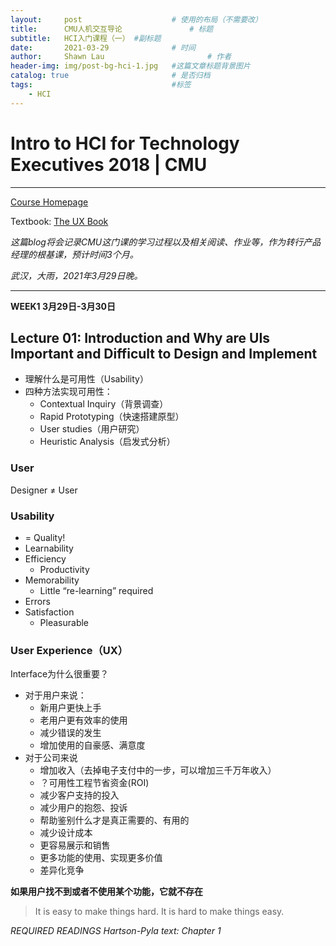 ```yaml
---
layout:     post   				    # 使用的布局（不需要改）
title:      CMU人机交互导论				# 标题 
subtitle:   HCI入门课程（一） #副标题
date:       2021-03-29 				# 时间
author:     Shawn Lau						# 作者
header-img: img/post-bg-hci-1.jpg 	#这篇文章标题背景图片
catalog: true 						# 是否归档
tags:								#标签
    - HCI
---
```


# Intro to HCI for Technology Executives 2018 | CMU

---

[Course Homepage](https://www.cs.cmu.edu/~bam/uicourse/05863fall18/schedule.html)

Textbook: [The UX Book](https://book.douban.com/subject/7925140/)

*这篇blog将会记录CMU这门课的学习过程以及相关阅读、作业等，作为转行产品经理的根基课，预计时间3个月。* 

*武汉，大雨，2021年3月29日晚。*

---

**WEEK1 3月29日-3月30日**
## Lecture 01: Introduction and Why are UIs Important and Difficult to Design and Implement
- 理解什么是可用性（Usability）
- 四种方法实现可用性：
  - Contextual Inquiry（背景调查）
  - Rapid Prototyping（快速搭建原型）
  - User studies（用户研究）
  - Heuristic Analysis（启发式分析）

### User
Designer ≠ User

### Usability
- = Quality!
- Learnability
- Efficiency
  - Productivity
- Memorability
  - Little “re-learning” required
- Errors
- Satisfaction
  - Pleasurable

### User Experience（UX）
Interface为什么很重要？

- 对于用户来说：
  - 新用户更快上手
  - 老用户更有效率的使用
  - 减少错误的发生
  - 增加使用的自豪感、满意度
- 对于公司来说
  - 增加收入（去掉电子支付中的一步，可以增加三千万年收入）
  - ？可用性工程节省资金(ROI)
  - 减少客户支持的投入
  - 减少用户的抱怨、投诉
  - 帮助鉴别什么才是真正需要的、有用的
  - 减少设计成本
  - 更容易展示和销售
  - 更多功能的使用、实现更多价值
  - 差异化竞争

**如果用户找不到或者不使用某个功能，它就不存在**

> It is easy to make things hard. It is hard to make things easy.

*REQUIRED READINGS Hartson-Pyla text: Chapter 1*











